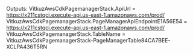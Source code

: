Outputs:
VitkuzAwsCdkPagemanagerStack.ApiUrl = https://x211cstqci.execute-api.us-east-1.amazonaws.com/prod/
VitkuzAwsCdkPagemanagerStack.PageManagerApiEndpointE1A56E54 = https://x211cstqci.execute-api.us-east-1.amazonaws.com/prod/
VitkuzAwsCdkPagemanagerStack.TableName = VitkuzAwsCdkPagemanagerStack-PageManagerTable84CA7BEE-XCLPA436T5RN

